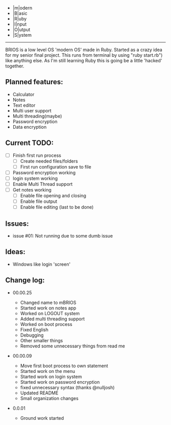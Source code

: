 + |m|odern
+ |B|asic 
+ |R|uby
+ |I|nput
+ |O|utput
+ |S|ystem

-------------
BRIOS is a low level OS 'modern OS' made in Ruby. Started as a crazy idea for my senior final 
project. This runs from terminal by using "ruby start.rb") like anything else. As I'm still learning
Ruby this is going be a little 'hacked' together.

Planned features:
-------------
+ Calculator
+ Notes
+ Text editor
+ Multi user support
+ Multi threading(maybe)
+ Password encryption
+ Data encryption

Current TODO:
-------------
- [ ] Finish first run process
	- [ ] Create needed files/folders 
	- [ ] First run configuration save to file 
- [ ] Password encryption working
- [ ] login system working
- [ ] Enable Multi Thread support
- [ ] Get notes working
	- [ ] Enable file opening and closing 
	- [ ] Enable file output
	- [ ] Enable file editing (last to be done)

Issues:
-------------
+ issue #01: Not running due to some dumb issue
 
Ideas:
-------------
+ Windows like login 'screen' 

Change log:
-------------
+ 00.00.25
	+ Changed name to mBRIOS
	+ Started work on notes app
	+ Worked on LOGOUT system
	+ Added multi threading support 
	+ Worked on boot process 
	+ Fixed English
	+ Debugging 
	+ Other smaller things
	+ Removed some unnecessary things from read me
+ 00.00.09
	+ Move first boot process to own statement 
	+ Started work on the menu
	+ Started work on login system 
	+ Started work on password encryption 
	+ fixed unnecessary syntax (thanks @nulljosh)
	+ Updated README 
	+ Small organization changes
	
+ 0.0.01
	+ Ground work started 




